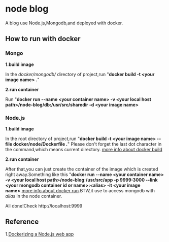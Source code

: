 # node blog
A blog use Node.js,Mongodb,and deployed with docker.

## How to run with docker
### Mongo
**1.build image**

In the *docker/mongodb/* directory of project,run  "**docker build -t &lt;your image name&gt; .**" 

**2.run container**

Run "**docker run --name &lt;your container name&gt; -v &lt;your local host path&gt;/node-blog/db:/usr/src/sharedir -d &lt;your image name&gt;**


### Node.js

**1.build image**

In the root directory of project,run "**docker build -t &lt;your image name&gt; --file docker/node/Dockerfile .**" Please don't forget the last dot character in the command,which means current directory. [more info about docker build](https://docs.docker.com/engine/reference/commandline/build/)

**2.run container**

After that,you can just create the container of the image which is created right away.Something like this "**docker run --name &lt;your container name&gt; -v &lt;your local host path&gt;/node-blog:/usr/src/app -p 9999:3000 --link &lt;your mongodb container id or name&gt;:&lt;alias&gt; -it &lt;your image name&gt;**.[more info about docker run](https://docs.docker.com/engine/reference/run/).BTW,it use to access mongodb with *alias* in the node container.

All done!Check http://localhost:9999

## Reference
1.[Dockerizing a Node.js web app](https://nodejs.org/en/docs/guides/nodejs-docker-webapp/)
